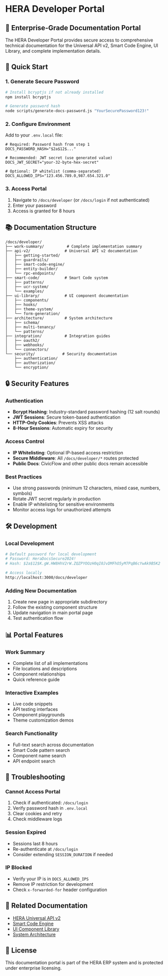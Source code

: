 # HERA Developer Portal

## 🔐 Enterprise-Grade Documentation Portal

The HERA Developer Portal provides secure access to comprehensive technical documentation for the Universal API v2, Smart Code Engine, UI Library, and complete implementation details.

## 🚀 Quick Start

### 1. Generate Secure Password

```bash
# Install bcryptjs if not already installed
npm install bcryptjs

# Generate password hash
node scripts/generate-docs-password.js "YourSecurePassword123!"
```

### 2. Configure Environment

Add to your `.env.local` file:

```env
# Required: Password hash from step 1
DOCS_PASSWORD_HASH="$2a$12$..."

# Recommended: JWT secret (use generated value)
DOCS_JWT_SECRET="your-32-byte-hex-secret"

# Optional: IP whitelist (comma-separated)
DOCS_ALLOWED_IPS="123.456.789.0,987.654.321.0"
```

### 3. Access Portal

1. Navigate to `/docs/developer` (or `/docs/login` if not authenticated)
2. Enter your password
3. Access is granted for 8 hours

## 📚 Documentation Structure

```
/docs/developer/
├── work-summary/          # Complete implementation summary
├── api-v2/               # Universal API v2 documentation
│   ├── getting-started/
│   ├── guardrails/
│   ├── smart-code-engine/
│   ├── entity-builder/
│   └── rpc-endpoints/
├── smart-code/           # Smart Code system
│   ├── patterns/
│   ├── ucr-system/
│   └── examples/
├── ui-library/           # UI component documentation
│   ├── components/
│   ├── hooks/
│   ├── theme-system/
│   └── form-generation/
├── architecture/         # System architecture
│   ├── schema/
│   ├── multi-tenancy/
│   └── patterns/
├── integration/          # Integration guides
│   ├── oauth2/
│   ├── webhooks/
│   └── connectors/
└── security/            # Security documentation
    ├── authentication/
    ├── authorization/
    └── encryption/
```

## 🔒 Security Features

### Authentication

- **Bcrypt Hashing**: Industry-standard password hashing (12 salt rounds)
- **JWT Sessions**: Secure token-based authentication
- **HTTP-Only Cookies**: Prevents XSS attacks
- **8-Hour Sessions**: Automatic expiry for security

### Access Control

- **IP Whitelisting**: Optional IP-based access restriction
- **Secure Middleware**: All `/docs/developer/*` routes protected
- **Public Docs**: CivicFlow and other public docs remain accessible

### Best Practices

- Use strong passwords (minimum 12 characters, mixed case, numbers, symbols)
- Rotate JWT secret regularly in production
- Enable IP whitelisting for sensitive environments
- Monitor access logs for unauthorized attempts

## 🛠️ Development

### Local Development

```bash
# Default password for local development
# Password: HeraDocsSecure2024!
# Hash: $2a$12$K.gW.HW8HhV2rW.ZQZPYOOzH0qI0JvDMFhO5yM7PqB6cYwAk9B5K2

# Access locally
http://localhost:3000/docs/developer
```

### Adding New Documentation

1. Create new page in appropriate subdirectory
2. Follow the existing component structure
3. Update navigation in main portal page
4. Test authentication flow

## 📊 Portal Features

### Work Summary

- Complete list of all implementations
- File locations and descriptions
- Component relationships
- Quick reference guide

### Interactive Examples

- Live code snippets
- API testing interfaces
- Component playgrounds
- Theme customization demos

### Search Functionality

- Full-text search across documentation
- Smart Code pattern search
- Component name search
- API endpoint search

## 🚨 Troubleshooting

### Cannot Access Portal

1. Check if authenticated: `/docs/login`
2. Verify password hash in `.env.local`
3. Clear cookies and retry
4. Check middleware logs

### Session Expired

- Sessions last 8 hours
- Re-authenticate at `/docs/login`
- Consider extending `SESSION_DURATION` if needed

### IP Blocked

- Verify your IP is in `DOCS_ALLOWED_IPS`
- Remove IP restriction for development
- Check `x-forwarded-for` header configuration

## 🔗 Related Documentation

- [HERA Universal API v2](./api-v2/README.md)
- [Smart Code Engine](./smart-code/README.md)
- [UI Component Library](./ui-library/README.md)
- [System Architecture](./architecture/README.md)

## 📝 License

This documentation portal is part of the HERA ERP system and is protected under enterprise licensing.
